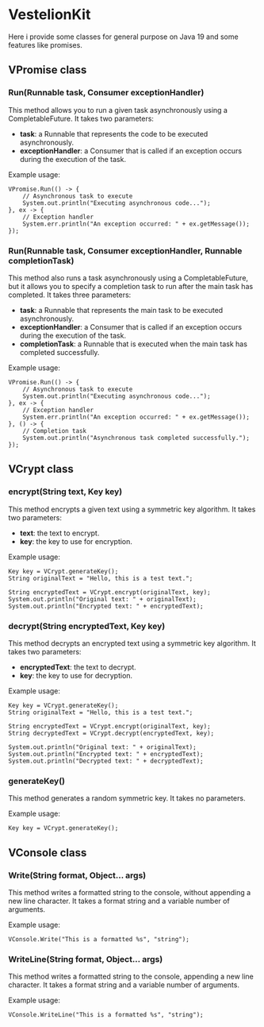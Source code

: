 # VestelionKit

Here i provide some classes for general purpose on Java 19 and some features like promises.

## VPromise class

### Run(Runnable task, Consumer<Throwable> exceptionHandler)
    
This method allows you to run a given task asynchronously using a CompletableFuture. It takes two parameters:

*  **task**: a Runnable that represents the code to be executed asynchronously.
*  **exceptionHandler**: a Consumer<Throwable> that is called if an exception occurs during the execution of the task.
    
Example usage:

```
VPromise.Run(() -> {
    // Asynchronous task to execute
    System.out.println("Executing asynchronous code...");
}, ex -> {
    // Exception handler
    System.err.println("An exception occurred: " + ex.getMessage());
});
```    
    
### Run(Runnable task, Consumer<Throwable> exceptionHandler, Runnable completionTask)
    
This method also runs a task asynchronously using a CompletableFuture, but it allows you to specify a completion task to run after the main task has completed. It takes three parameters:

* **task**: a Runnable that represents the main task to be executed asynchronously.
* **exceptionHandler**: a Consumer<Throwable> that is called if an exception occurs during the execution of the task.
* **completionTask**: a Runnable that is executed when the main task has completed successfully.
    
Example usage:

```
VPromise.Run(() -> {
    // Asynchronous task to execute
    System.out.println("Executing asynchronous code...");
}, ex -> {
    // Exception handler
    System.err.println("An exception occurred: " + ex.getMessage());
}, () -> {
    // Completion task
    System.out.println("Asynchronous task completed successfully.");
});
```    
    
## VCrypt class
    
### encrypt(String text, Key key)
    
This method encrypts a given text using a symmetric key algorithm. It takes two parameters:

* **text**: the text to encrypt.
* **key**: the key to use for encryption.
    
Example usage:

```
Key key = VCrypt.generateKey();
String originalText = "Hello, this is a test text.";

String encryptedText = VCrypt.encrypt(originalText, key);
System.out.println("Original text: " + originalText);
System.out.println("Encrypted text: " + encryptedText);
```    
    
### decrypt(String encryptedText, Key key)
    
This method decrypts an encrypted text using a symmetric key algorithm. It takes two parameters:

* **encryptedText**: the text to decrypt.
* **key**: the key to use for decryption.
    
Example usage:

```
Key key = VCrypt.generateKey();
String originalText = "Hello, this is a test text.";

String encryptedText = VCrypt.encrypt(originalText, key);
String decryptedText = VCrypt.decrypt(encryptedText, key);

System.out.println("Original text: " + originalText);
System.out.println("Encrypted text: " + encryptedText);
System.out.println("Decrypted text: " + decryptedText);
```
    
### generateKey()
    
This method generates a random symmetric key. It takes no parameters.

Example usage:

```
Key key = VCrypt.generateKey();
```
    
## VConsole class

### Write(String format, Object... args)
    
This method writes a formatted string to the console, without appending a new line character. It takes a format string and a variable number of arguments.

Example usage:

```
VConsole.Write("This is a formatted %s", "string");
```
    
### WriteLine(String format, Object... args)
    
This method writes a formatted string to the console, appending a new line character. It takes a format string and a variable number of arguments.

Example usage:

```
VConsole.WriteLine("This is a formatted %s", "string");
```
